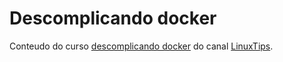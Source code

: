 # Descomplicando docker

Conteudo do curso [descomplicando docker](https://www.youtube.com/watch?v=Wm99C_f7Kxw&list=PLf-O3X2-mxDn1VpyU2q3fuI6YYeIWp5rR) do canal [LinuxTips](https://www.youtube.com/@LinuxTips).
